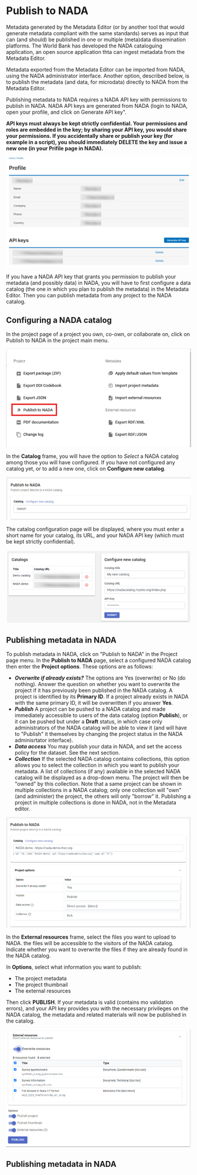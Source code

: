 # Publish to NADA

Metadata generated by the Metadata Editor (or by another tool that would generate metadata compliant with the same standards) serves as input that can (and should) be published in one or multiple (meta)data dissemination platforms. The World Bank has developed the NADA cataloguing application, an open source application thta can ingest metadata from the Metadata Editor.

Metadata exported from the Metadata Editor can be imported from NADA, using the NADA administrator interface. Another option, described below, is to publish the metadata (and data, for microdata) directly to NADA from the Metadata Editor.

Publishing metadata to NADA requires a NADA API key with permissions to publish in NADA. NADA API keys are generated from NADA (login to NADA, open your profile, and click on Generate API key".

**API keys must always be kept strictly confidential. Your permissions and roles are embedded in the key; by sharing your API key, you would share your permissions. If you accidentally share or publish your key (for example in a script), you should immediately DELETE the key and issue a new one (in your Prifile page in NADA).**

![image](img/ME_UG_v1-0-0_publish_to_nada_generate_api_key.png)

If you have a NADA API key that grants you permission to publish your metadata (and possibly data) in NADA, you will have to first configure a data catalog (the one in which you plan to publish the metadata) in the Metadata Editor. Then you can publish metadata from any project to the NADA catalog.

## Configuring a NADA catalog

In the project page of a project you own, co-own, or collaborate on, click on Publish to NADA in the project main menu. 

![image](img/ME_UG_v1-0-0_publish_to_nada_menu_publish.png)

In the **Catalog** frame, you will have the option to *Select* a NADA catalog among those you will have configured. If you have not configured any catalog yet, or to add a new one, click on **Configure new catalog**.

![image](img/ME_UG_v1-0-0_publish_to_nada_configure_link.png)

The catalog configuration page will be displayed, where you must enter a short name for your catalog, its URL, and your NADA API key (which must be kept strictly confidential). 

![image](img/ME_UG_v1-0-0_publish_to_nada_configure_new_catalog.png)


## Publishing metadata in NADA

To publish metadata in NADA, click on "Publish to NADA" in the Project page menu. In the **Publish to NADA** page, select a configured NADA catalog then enter the **Project options**. These options are as follows:
- ***Overwrite if already exists?*** The options are Yes (overwrite) or No (do nothing). Answer the question on whether you want to overwrite the project if it has previously been published in the NADA catalog. A project is identified by its **Primary ID**. If a project already exists in NADA with the same primary ID, it will be overwritten if you answer **Yes**.  
- ***Publish*** A project can be pushed to a NADA catalog and made immediately accessible to users of the data catalog (option **Publish**), or it can be pushed but under a **Draft** status, in which case only administrators of the NADA catalog will be able to view it (and will have to "Publish" it themselves by changing the project status in the NADA adminisrtator interface).
- ***Data access*** You may publish your data in NADA, and set the access policy for the dataset. See the next section.
- ***Collection*** If the selected NADA catalog contains collections, this option allows you to select the collection in which you want to publish your metadata. A list of collections (if any) available in the selected NADA catalog will be displayed as a drop-down menu. The project will then be "owned" by this collection. Note that a same project can be shown in multiple collections in a NADA catalog; only one collection will "own" (and administer) the project, the others will only "borrow" it. Publishing a project in multiple collections is done in NADA, not in the Metadata editor.  

![image](img/ME_UG_v1-0-0_publish_to_nada_publish_frame_1.png)

In the **External resources** frame, select the files you want to upload to NADA. the files will be accessible to the visitors of the NADA catalog. Indicate whether you want to overwrite the files if they are already found in the NADA catalog.

In **Options**, select what information you want to publish:
- The project metadata
- The project thumbnail
- The external resources

Then click **PUBLISH**. If your metadata is valid (contains mo validation errors), and your API key provides you with the necessary privileges on the NADA catalog, the metadata and related materials will now be published in the catalog. 
  
![image](img/ME_UG_v1-0-0_publish_to_nada_publish_frame_2.png)

## Publishing metadata in NADA
